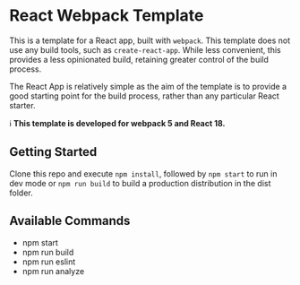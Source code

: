# React Webpack Template
This is a template for a React app, built with `webpack`.
This template does not use any build tools, such as `create-react-app`.
While less convenient, this provides a less opinionated build, retaining greater
control of the build process.

The React App is relatively simple as the aim of the template is to provide a
good starting point for the build process, rather than any particular React starter.

:information_source: **This template is developed for webpack 5 and React 18.**

## Getting Started
Clone this repo and execute `npm install`, followed by `npm start` to run in dev
mode or `npm run build` to build a production distribution in the dist folder.

## Available Commands
- npm start
- npm run build
- npm run eslint
- npm run analyze
